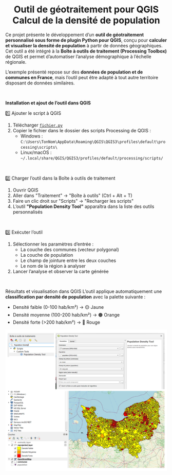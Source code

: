 <h1 align="center">Outil de géotraitement pour QGIS<br>Calcul de la densité de population</h1>

Ce projet présente le développement d’un **outil de géotraitement personnalisé sous forme de plugin Python pour QGIS**, conçu pour **calculer et visualiser la densité de population** à partir de données géographiques. Cet outil a été intégré à la **Boîte à outils de traitement (Processing Toolbox)** de QGIS et permet d’automatiser l’analyse démographique à l’échelle régionale.  

L’exemple présenté repose sur des **données de population et de communes en France**, mais l’outil peut être adapté à tout autre territoire disposant de données similaires.  

<br>

**Installation et ajout de l’outil dans QGIS**

1️⃣ Ajouter le script à QGIS
1. Télécharger [`fichier.py`](fichier.py)  
2. Copier le fichier dans le dossier des scripts Processing de QGIS :  
   - Windows : `C:\Users\TonNom\AppData\Roaming\QGIS\QGIS3\profiles\default\processing\scripts\`  
   - Linux/macOS : `~/.local/share/QGIS/QGIS3/profiles/default/processing/scripts/`

<br>

2️⃣ Charger l’outil dans la Boîte à outils de traitement
1. Ouvrir QGIS  
2. Aller dans "Traitement" → "Boîte à outils" (Ctrl + Alt + T)  
3. Faire un clic droit sur "Scripts" → "Recharger les scripts"  
4. L’outil **"Population Density Tool"** apparaîtra dans la liste des outils personnalisés  

<br>

3️⃣ Exécuter l’outil
1. Sélectionner les paramètres d’entrée :  
   - La couche des communes (vecteur polygonal)  
   - La couche de population 
   - Le champ de jointure entre les deux couches
   - Le nom de la région à analyser  
2. Lancer l’analyse et observer la carte générée  

<br>

Résultats et visualisation dans QGIS
L’outil applique automatiquement une **classification par densité de population** avec la palette suivante :  
- Densité faible (0-100 hab/km²) → 🟡 Jaune  
- Densité moyenne (100-200 hab/km²) → 🟠 Orange  
- Densité forte (>200 hab/km²) → 🔴 Rouge  

<div align="center">
    <img src="https://github.com/DariaPodlovchenko/Outil-de-g-otraitement-Plugin-QGIS/raw/main/pluginqgis.jpg" width="600">
</div>
